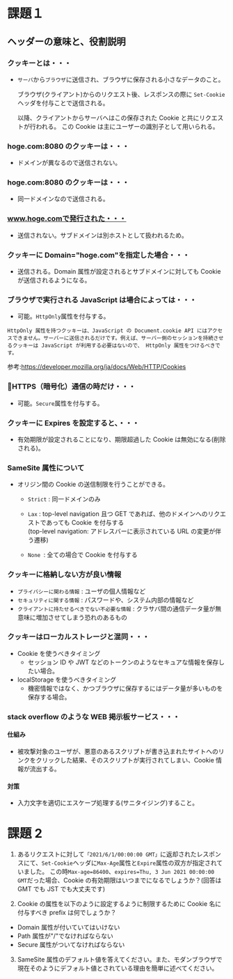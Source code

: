 # 課題１

## ヘッダーの意味と、役割説明

### クッキーとは・・・

- `サーバ`から`ブラウザ`に送信され、ブラウザに保存される小さなデータのこと。

  ブラウザ(クライアント)からのリクエスト後、レスポンスの際に `Set-Cookie`ヘッダを付与ことで送信される。

  以降、クライアントからサーバへはこの保存された Cookie と共にリクエストが行われる。
  この Cookie は主にユーザーの識別子として用いられる。

### hoge.com:8080 のクッキーは・・・

- ドメインが異なるので送信されない。

### hoge.com:8080 のクッキーは・・・

- 同一ドメインなので送信される。

### www.hoge.comで発行された・・・

- 送信されない。サブドメインは別ホストとして扱われるため。

### クッキーに Domain="hoge.com"を指定した場合・・・

- 送信される。Domain 属性が設定されるとサブドメインに対しても Cookie が送信されるようになる。

### ブラウザで実行される JavaScript は場合によっては・・・

- 可能。`HttpOnly`属性を付与する。

```
HttpOnly 属性を持つクッキーは、JavaScript の Document.cookie API にはアクセスできません。サーバーに送信されるだけです。例えば、サーバー側のセッションを持続させるクッキーは JavaScript が利用する必要はないので、 HttpOnly 属性をつけるべきです。
```

参考:https://developer.mozilla.org/ja/docs/Web/HTTP/Cookies

### HTTPS（暗号化）通信の時だけ・・・

- 可能。`Secure`属性を付与する。

### クッキーに Expires を設定すると、・・・

- 有効期限が設定されることになり、期限超過した Cookie は無効になる(削除される)。

### SameSite 属性について

- オリジン間の Cookie の送信制限を行うことができる。

  - `Strict` : 同一ドメインのみ
  - `Lax` : top-level navigation 且つ GET であれば、他のドメインへのリクエストであっても Cookie を付与する<br>
    (top-level navigation: アドレスバーに表示されている URL の変更が伴う遷移)

  - `None `: 全ての場合で Cookie を付与する

### クッキーに格納しない方が良い情報

- `プライバシーに関わる情報` : ユーザの個人情報など
- `セキュリティに関する情報` : パスワードや、システム内部の情報など
- `クライアントに持たせるべきでない不必要な情報` : クラサバ間の通信データ量が無意味に増加させてしまう恐れのあるもの

### クッキーはローカルストレージと混同・・・

- Cookie を使うべきタイミング
  - セッション ID や JWT などのトークンのようなセキュアな情報を保存したい場合。
- localStorage を使うべきタイミング
  - 機密情報ではなく、かつブラウザに保存するにはデータ量が多いものを保存する場合。

### stack overflow のような WEB 掲示板サービス・・・

#### 仕組み

- 被攻撃対象のユーザが、悪意のあるスクリプトが書き込まれたサイトへのリンクをクリックした結果、そのスクリプトが実行されてしまい、Cookie 情報が流出する。

#### 対策

- 入力文字を適切にエスケープ処理する(サニタイジング)すること。

# 課題 2

1. あるリクエストに対して`「2021/6/1/00:00:00 GMT」`に返却されたレスポンスにて、`Set-Cookie`ヘッダに`Max-Age`属性と`Expire`属性の双方が指定されていました。
   この時`Max-age=86400`、`expires=Thu, 3 Jun 2021 00:00:00 GMT`だった場合、Cookie の有効期限はいつまでになるでしょうか？(回答は GMT でも JST でも大丈夫です)

2. Cookie の属性を以下のように設定するように制限するために Cookie 名に付与すべき prefix は何でしょうか？

- Domain 属性が付いていてはいけない
- Path 属性が"/"でなければならない
- Secure 属性がついてなければならない

3. SameSite 属性のデフォルト値を答えてください。また、モダンブラウザで現在そのようにデフォルト値とされている理由を簡単に述べてください。
